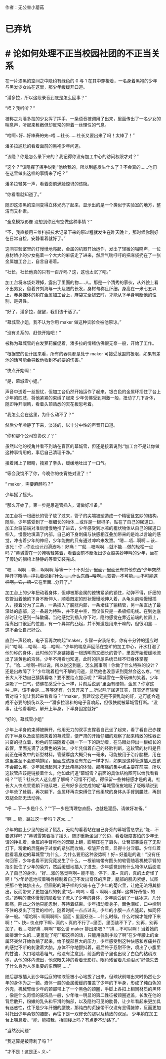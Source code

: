 作者：无公害小蘑菇

# 已弃坑
# # 论如何处理不正当校园社团的不正当关系
在一片漆黑的空间之中隐约有绿色的 0 与 1 在其中穿梭着，一名身着黑袍的少年与黑发少女站在这里，那少年缓缓开口道。

“潘多拉，所以这段录音到底是怎么回事？”

“唔？我听听？”

被称之为潘多拉的少女挥了挥手，一条语音被调用了出来，里面传出了一名少女的喘息声，听起来稚嫩但却反常的带着一丝理性的气息。

“哈啊~好...好棒~~真的太~~~唔....社长......社长又要出来了吗！太棒了！”

潘多拉尴尬的看着面前的黑袍少年问道。

“该隐？你是怎么录下来的？我记得你没有加工中心的访问权限才对？”

“这个？”该隐挥了挥手说到“他给我的，所以到底发生什么了？不会真的......他们在这里做出这样的事情来了吧？”

潘多拉轻笑一声，看着面前满脸惊讶的该隐。

“你看看就知道了。”

随即这漆黑的空间变得立体光亮了起来，显示出的是一个类似于实验室的地方，整洁而又朴素。

“全息模拟影像 没想到你还有空做这种事情？”

“不，我直接用三维扫描技术记录下来的原过程就发生在昨天晚上，那时候你刚好在日常自检，安静看着就好了。”

这间实验室里的灯慢慢地亮起，金属的机器开始运作，发出了轻微的嗡鸣声，一位身材娇小的少女拖着一个大大的麻袋走了进来，然后气喘吁吁的把麻袋扔在了一张金属加工台上，自言自语着。

“社长，社长他真的只有一百斤吗？这，这也太沉了吧。”

加工台将麻袋处理掉，露出了里面的物.....人。那是一个清秀的家伙，从外貌上看不出男女，留着齐刘海与一头及腰的长发，身材匀称且纤细，身高在一米七五以上，赤身裸体的躺在金属加工台上，麻袋完全褪去时，才能从下半身判断他的性别，是男性。

“好了，潘多拉，醒醒，我们该干活了。”

“幕城雪小姐，我不认为你用 maker 做这种实验会被他原谅。”

“没有关系的，赶快开始吧！”

被称为幕城雪的白发萝莉催促着，潘多拉的情绪仿佛很无奈一般，开始了工作。

“根据您的设计图来看，所有的器具都是处于 maker 可接受范围的极限，如果有差池的话可能会导致他收到不必要的伤害。”

“快点开始啊！”

“是，幕城雪小姐。”

声音中透着一丝担忧，但加工台仍然开始运作了起来，银白色的金属环扣住了台上少年的四肢，将他紧紧的束缚了起来 少年仿佛受到刺激一般，扭动了几下身体，随即睁开眼睛，看着头顶熟悉的天花板思考着。

“我怎么会在这里，为什么动不了？”

然后少年冷静了下来，淡淡的，以十分中性的声音开口道。

“你和那个公司签协议了？”

虽然以他的视角并看不到站在盲区的幕城雪，但还是接着说到:“加工台不是让你做这种事情用的，事后自己清理干净。”

接着闭上了眼睛，拽紧了拳头，缓缓地吐出了一口气。

“等会我饶不了你，今晚你的夜宵绝对没了！”

“ maker，需要麻醉吗？”

少年摇了摇头。

“那么开始了。第一步是尿道管插入，请做好准备。”

加工台将一根细长的管子放了过来，管子的尖端被塑造成一个精密且玄妙的结构。随后，少年感受到了一根细长的物体....或许是一根棍子，贴在了自己的尿道口，加工台将前端对准后慢慢地推了进去，少年感受到冰凉的棍状物体从自己的尿道口伸入，慢慢地填满了内部，自己的下身刺痛与快感相互叠加带来的是难以言喻的感觉，冲击着少年的神经，少年能做的只有通过呻吟来发泄。“嗯....唔...啊啊....该...该死！你...你没设计润滑液吗！好痛！”“就....嗯啊啊....就不能....做的轻松一点吗？”幕城雪在一旁掩嘴轻笑着，看着面前不断发出少女般美妙呻吟的少年，坐在了旁边的躺椅上静静的等着安装完成。

“嗯.....啊啊....嘶....啊啊啊,等~~等一下！不对劲，里面，里面还有其他东西”少年突然睁开了眼睛，挣扎着说到“什么.......什么东西~哈啊.....软管，不可能......不可能这样啊。它，唔~~~它在里面...分开了。”

加工台上的少年扭动着身体，但却被那金属的镣铐紧紧的锁住，动弹不得，纤细的软管沿着他的下身不断伸入，顺着既定的形状慢慢地伸入着，从龟头前端慢慢插入，接着分为了三条，一条插入了膀胱内部，一条堵住了输精管，另一条直达了最深处的底部，这一条最为特殊，并不是中空，而仅仅只是一条极细电线。在到达底部时让他感到一阵酸痛。当他感觉到插入停下时，隐约感觉在靠近前端的位置上，距离出口很近的位置，有一个异常的凸起，并不知道是用来干嘛的，但很明显....这不会让自己好受。

直到一声轻响，电子音再次响起“maker，步骤一安装结束，你有十分钟的适应时间”“哈啊.....哈啊....哈....哈啊...”少年的喘息声回荡在空旷的加工中心，汗水打湿了他匀称的身体，此时他的下身链接着一根透明而又细长的管子，里面开始缓缓地流出了淡黄色的液体，少年不用看也知道，此时的排尿系统已经不归身体掌握了。“哈.....哈啊~所以说，所以说这到底，怎么回事啊！你做了什么特殊的设计？还是出故障了？”少年喘着粗气不解的问道，显然他也没意识到竟然会这么疼。“社长大人不妨自己猜猜看咯？要不要给点提示呢？”幕城雪在一旁玩味的笑着。少年深吸了一口气，仿佛在感受什么一样，片刻后说到“里面有硬物，金属？你塞这种...啊，该不会是.....等等还有，分叉开来了....所以除了尿道其实，其实还有输精管对吗？能让我起来看看吗？”“maker，我建议您还是不要乱动的好，这可能会造成不必要的损伤以及---”潘多拉温和的电子音响起，但很快就被幕城雪打断。“没事，让他看看吧，解开上半身，下半身固定就好”

“好的，幕城雪小姐”

少年上半身的束缚被解开，他用无力的双手支撑着自己坐了起来，看了看自己赤裸的下半身以及面前微笑着的幕城雪，便严肃的开始仔细的观察了起来精致的性器正兴奋的挺立着，粉色的前端随着心跳一下一下的跳动着，在马眼处伸出一根细长的软管，里面充满了淡黄色的液体。少年凭借着自己的经验判断，这软管的材料是目前正在研发中的新型材料，管壁厚度大概只有一毫米，可能被用于治疗脑梗，用在这里甚至不会影响排尿，里面应该跟没有东西一样才对，如果是这种管道插入应该不会那么疼，少年回想起刚才无比疼痛的体验，那疼痛的集中点主要在前端，所以这软管应该是链接着什么，他如此问道“幕城雪？前面的具体结构图可以给我看看吗？”“哦？社长大人这么想了解吗？可惜不行呢。得保留一些神秘感才是的说。社长大人快点乖乖躺下继续吧，还有好多没完成的呢”幕城雪俏皮地眨了眨眼睛说到少年耸了耸肩，再次躺下，金属环再次束缚住了他柔软的身体从手臂到腰肢，再到双腿全部无法动弹。

“呼.....下一步是什么？”“下一步是清理您直肠，也就是灌肠，请做好准备。”

“啊.....能，跳过这一步吗？这太.....”

少年的脸上少见的出现了慌乱，无助的看着站在自己身旁的幕城雪恳求到“能....不要这样吗？”幕城雪笑着摇了摇头，随即重新坐回了旁边，看着极度害怕的少年无谓的挣扎着，金属的手臂将他的双腿上翻，脚腕压在了肩头，让臀部暴露在了无影灯下，粉嫩的后庭由于过度的紧张而收缩，褶皱开合着，显得十分淫靡。少年红着脸看着身边的幕城雪“为什么，为什么要用这种姿势啊！好~ 好羞耻的说！”没有任何回答，少年也看不到究竟发生了什么，一根前端带有圆头的软管随着机械手臂的指引抵住了少年的菊穴，然后缓缓地插入了进去，少年感觉到有什么物体从后面进入了自己的身体。“好....涨的感觉啊啊~ 能不能，停下，来~ 真的，真的太奇怪了啊！”少年娇羞地咬着嘴唇控制着自己不发出奇怪的声音，腿部的肌肉紧绷，试图把那个物体排出去，但圆形的珠子样的尖端卡在了少年的菊穴里，让他无法将其排出，反而带来了更加强烈的刺激“咕~ 呜呜 ~ 嘤 ~ 啊啊~ 这样~ 这样好奇怪~ 的说。”透明的液体慢慢的顺着管子流入了少年的身体，少年感受到了一丝冰凉，几分胀痛，除此之外他只能忍耐，等待着结束。少年扭动着身子，面色潮红，口中控制不住的发出了可爱的呻吟，随着时间一点点过去，少年的小腹一点点隆起，如同怀孕一般。“嘤哈啊~ 啊啊啊啊~ 里面~ 里面好涨......什么时候，什么时候才能停下来啊！”“~ 快~ 快点停下啊~ 真的~ 真的不行了~里面，里面装不下了，别再，别再加了，我....唔好痛 ..啊啊”“那么请 maker 排出来吧？”“排....不可以啊！当着她的面排泄什么的....更羞耻了吧”“那这样的话，只能用强制手段了啊”在少年腰上的金属环突然开始收缩了起来，给予腹部巨大的压力，少年感受到这种快感和疼痛并存的感觉不断的刺激着大脑，身体不停地颤抖着，最后终于忍耐不住，喷出了小腹里的甘油，大口地喘着粗气，他没有注意到，前面的管子里也出现了白色的粘稠液体，从他的体内流出，他双眼失神的看着无影灯。眼角残留着几滴泪水“好像失去了什么身为人类重要的东西啊......”

随后那根插入到少年后庭的输液管被小心地拔了出来，但球状前端出来时仍然让少年的身体为之一颤。液体一般的金属缓缓的覆盖了少年的下半身，形成了纯白色的外壳，机械臂给少年的颈部带上了一个黑色的颈圈，手脚上各扣上相同材质的黑环
，像是什么奇怪的装饰品一般，少年唯一明显的第二性征被颈圈遮盖，长发在他的背后散开，粉嫩的乳头和平滑的胸部，以及隐约可见的肋骨，让少年看起来更加具有迷惑性，往下是少年纤细的腰肢，那纯白的贞操带不仅没有显得臃肿，反而更加衬托出少年柔软的腰部，再往下是一双修长的腿以及精致的双足。
少年躺在加工台上喘息着。“能，能把我，抬回楼上吗？有点走不动路了。”

“当然没问题”

“我这算是被背刺了吗？”

“才不是！这是正~ 义~”
